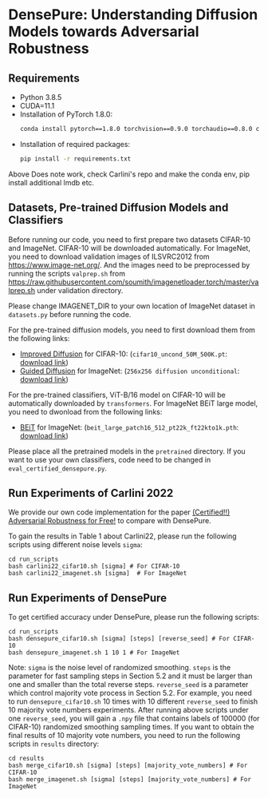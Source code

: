 # DensePure: Understanding Diffusion Models towards Adversarial Robustness

## Requirements

- Python 3.8.5
- CUDA=11.1 
- Installation of PyTorch 1.8.0:
    ```bash
    conda install pytorch==1.8.0 torchvision==0.9.0 torchaudio==0.8.0 cudatoolkit=11.1 -c pytorch -c conda-forge
    ```
- Installation of required packages:
    ```bash
    pip install -r requirements.txt
    ```

Above Does note work, check Carlini's repo and make the conda env, pip install additional lmdb etc.

## Datasets, Pre-trained Diffusion Models and Classifiers
Before running our code, you need to first prepare two datasets CIFAR-10 and ImageNet. CIFAR-10 will be downloaded automatically.
For ImageNet, you need to download validation images of ILSVRC2012 from https://www.image-net.org/. And the images need to be preprocessed by running the scripts `valprep.sh` from https://raw.githubusercontent.com/soumith/imagenetloader.torch/master/valprep.sh
under validation directory.  

Please change IMAGENET_DIR to your own location of ImageNet dataset in `datasets.py` before running the code.  

For the pre-trained diffusion models, you need to first download them from the following links:  
- [Improved Diffusion](https://github.com/openai/improved-diffusion) for
  CIFAR-10: (`cifar10_uncond_50M_500K.pt`: [download link](https://openaipublic.blob.core.windows.net/diffusion/march-2021/cifar10_uncond_50M_500K.pt))
- [Guided Diffusion](https://github.com/openai/guided-diffusion) for
  ImageNet: (`256x256 diffusion unconditional`: [download link](https://openaipublic.blob.core.windows.net/diffusion/jul-2021/256x256_diffusion_uncond.pt))

For the pre-trained classifiers, ViT-B/16 model on CIFAR-10 will be automatically downloaded by `transformers`.  For ImageNet BEiT large model, you need to dwonload from the following links:
- [BEiT](https://github.com/microsoft/unilm/tree/master/beit) for
  ImageNet: (`beit_large_patch16_512_pt22k_ft22kto1k.pth`: [download link](https://conversationhub.blob.core.windows.net/beit-share-public/beit/beit_large_patch16_512_pt22k_ft22kto1k.pth))

Please place all the pretrained models in the `pretrained` directory. If you want to use your own classifiers, code need to be changed in `eval_certified_densepure.py`.

## Run Experiments of Carlini 2022
We provide our own code implementation for the paper [(Certified!!) Adversarial Robustness for Free!](https://arxiv.org/abs/2206.10550) to compare with DensePure.  

To gain the results in Table 1 about Carlini22, please run the following scripts using different noise levels `sigma`: 
```
cd run_scripts
bash carlini22_cifar10.sh [sigma] # For CIFAR-10
bash carlini22_imagenet.sh [sigma]  # For ImageNet
```

## Run Experiments of DensePure
To get certified accuracy under DensePure, please run the following scripts:
```
cd run_scripts
bash densepure_cifar10.sh [sigma] [steps] [reverse_seed] # For CIFAR-10
bash densepure_imagenet.sh 1 10 1 # For ImageNet
```

Note: `sigma` is the noise level of randomized smoothing. `steps` is the parameter for fast sampling steps in Section 5.2 and it must be larger than one and smaller than the total reverse steps. `reverse_seed` is a parameter which control majority vote process in Section 5.2. For example, you need to run `densepure_cifar10.sh` 10 times with 10 different `reverse_seed` to finish 10 majority vote numbers experiments. After running above scripts under one `reverse_seed`, you will gain a `.npy` file that contains labels of 100000 (for CIFAR-10) randomized smoothing sampling times. If you want to obtain the final results of 10 majority vote numbers, you need to run the following scripts in `results` directory:
```
cd results
bash merge_cifar10.sh [sigma] [steps] [majority_vote_numbers] # For CIFAR-10
bash merge_imagenet.sh [sigma] [steps] [majority_vote_numbers] # For ImageNet
```

